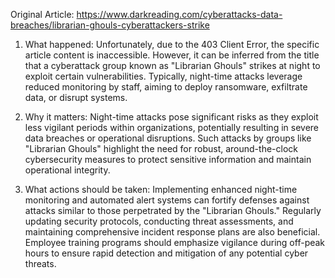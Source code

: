 Original Article: https://www.darkreading.com/cyberattacks-data-breaches/librarian-ghouls-cyberattackers-strike

1) What happened: Unfortunately, due to the 403 Client Error, the specific article content is inaccessible. However, it can be inferred from the title that a cyberattack group known as "Librarian Ghouls" strikes at night to exploit certain vulnerabilities. Typically, night-time attacks leverage reduced monitoring by staff, aiming to deploy ransomware, exfiltrate data, or disrupt systems.

2) Why it matters: Night-time attacks pose significant risks as they exploit less vigilant periods within organizations, potentially resulting in severe data breaches or operational disruptions. Such attacks by groups like "Librarian Ghouls" highlight the need for robust, around-the-clock cybersecurity measures to protect sensitive information and maintain operational integrity.

3) What actions should be taken: Implementing enhanced night-time monitoring and automated alert systems can fortify defenses against attacks similar to those perpetrated by the "Librarian Ghouls." Regularly updating security protocols, conducting threat assessments, and maintaining comprehensive incident response plans are also beneficial. Employee training programs should emphasize vigilance during off-peak hours to ensure rapid detection and mitigation of any potential cyber threats.